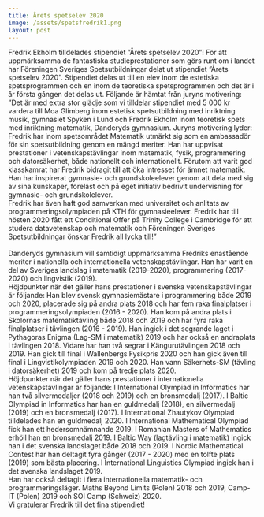 ```yaml
---
title: Årets spetselev 2020
image: /assets/spetsfredrik1.png
layout: post
---
```

Fredrik Ekholm tilldelades stipendiet ”Årets spetselev 2020”!
För att uppmärksamma de fantastiska studieprestationer som görs runt om i landet har Föreningen Sveriges Spetsutbildningar delat ut stipendiet ”Årets spetselev 2020”. Stipendiet delas ut till en elev inom de estetiska spetsprogrammen och en inom de teoretiska spetsprogrammen och det är i år första gången det delas ut. Följande är hämtat från juryns motivering:
<br>
”Det är med extra stor glädje som vi tilldelar stipendiet med 5 000 kr vardera till Moa Glimberg inom estetisk spetsutbildning med inriktning musik, gymnasiet Spyken i Lund och Fredrik Ekholm inom teoretisk spets med inriktning matematik, Danderyds gymnasium. Juryns motivering lyder: 
Fredrik har inom spetsområdet Matematik utmärkt sig som en ambassadör för sin spetsutbildning genom en mängd meriter. Han har uppvisat prestationer i vetenskapstävlingar inom matematik, fysik, programmering och datorsäkerhet, både nationellt och internationellt. 
Förutom att varit god klasskamrat har Fredrik bidragit till att öka intresset för ämnet matematik. Han har inspirerat gymnasie- och grundskoleelever genom att dela med sig av sina kunskaper, föreläst och på eget initiativ bedrivit undervisning för gymnasie- och grundskolelever. 
<br>
Fredrik har även haft god samverkan med universitet och anlitats av programmeringsolympiaden på KTH för gymnasieelever.
Fredrik har till hösten 2020 fått ett Conditional Offer på Trinity College i Cambridge för att studera datavetenskap och matematik och Föreningen Sveriges Spetsutbildningar önskar Fredrik all lycka till!”
<br>
<br>
Danderyds gymnasium vill samtidigt uppmärksamma Fredriks enastående meriter i nationella och internationella vetenskapstävlingar.  Han har varit en del av Sveriges landslag i matematik (2019-2020), programmering (2017-2020) och lingvistik (2019).        
Höjdpunkter när det gäller hans prestationer i svenska vetenskapstävlingar är följande: Han blev svensk gymnasiemästare i programmering både 2019 och 2020, placerade sig på andra plats 2018 och har fem raka finalplatser i programmeringsolympiaden (2016 - 2020). Han kom på andra plats i Skolornas matematiktävling både 2018 och 2019 och har fyra raka finalplatser i tävlingen (2016 - 2019). Han ingick i det segrande laget i Pythagoras Enigma (Lag-SM i matematik) 2019 och har också en andraplats i tävlingen 2018. Vidare har han två segrar i Kängurutävlingen 2018 och 2019. Han gick till final i Wallenbergs Fysikpris 2020 och han gick även till final i Lingvistikolympiaden 2019 och 2020. Han vann Säkerhets-SM (tävling i datorsäkerhet) 2019 och kom på tredje plats 2020.
<br>
Höjdpunkter när det gäller hans prestationer i internationella vetenskapstävlingar är följande: I International Olympiad in Informatics har han två silvermedaljer (2018 och 2019) och en bronsmedalj (2017). I Baltic Olympiad in Informatics har han en guldmedalj (2018), en silvermedalj (2019) och en bronsmedalj (2017). I International Zhautykov Olympiad tilldelades han en guldmedalj 2020. I International Mathematical Olympiad fick han ett hedersomnämnande 2019. I Romanian Masters of Mathematics erhöll han en bronsmedalj 2019. I Baltic Way (lagtävling i matematik) ingick han i det svenska landslaget både 2018 och 2019. I Nordic Mathematical Contest har han deltagit fyra gånger (2017 - 2020) med en tolfte plats (2019) som bästa placering. I International Linguistics Olympiad ingick han i det svenska landslaget 2019.
<br>
Han har också deltagit i flera internationella matematik- och programmeringsläger. Maths Beyond Limits (Polen) 2018 och 2019, Camp-IT (Polen) 2019 och SOI Camp (Schweiz) 2020.
<br>
Vi gratulerar Fredrik till det fina stipendiet!

